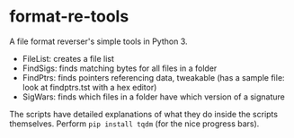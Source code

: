 # format-re-tools
 A file format reverser's simple tools in Python 3.

 - FileList: creates a file list
 - FindSigs: finds matching bytes for all files in a folder
 - FindPtrs: finds pointers referencing data, tweakable (has a sample file: look at findptrs.tst with a hex editor)
 - SigWars: finds which files in a folder have which version of a signature

The scripts have detailed explanations of what they do inside the scripts themselves.
Perform `pip install tqdm` (for the nice progress bars).